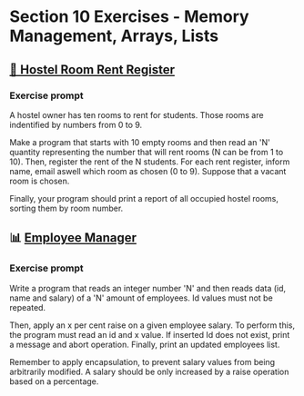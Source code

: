 # Section 10 Exercises - Memory Management, Arrays, Lists

## [🏨 Hostel Room Rent Register](./application/HostelTenantRegister.java)

### Exercise prompt
A hostel owner has ten rooms to rent for students. Those rooms are indentified by numbers  from 0 to 9.

Make a program that starts with 10 empty rooms and then read an 'N' quantity representing the   number that will rent rooms (N can be from 1 to 10). Then, register the rent of the N students.
For each rent register, inform name, email aswell which room as chosen (0 to 9). Suppose that  a vacant room is chosen. 

Finally, your program should print a report of all occupied hostel rooms, sorting them by room number.

## 📊 [Employee Manager](./application/EmployeeManager.java)

### Exercise prompt

Write a program that reads an integer number 'N' and then reads data (id, name and salary) of a 'N' amount of employees. Id values must not be repeated.

Then, apply an x per cent raise on a given employee salary. To perform this, the program must read an id and x value. If inserted Id does not exist, print a message and abort operation. Finally, print an updated employees list.

Remember to apply encapsulation, to prevent salary values from being arbitrarily modified. A salary should be only increased by a raise operation based on a percentage.


